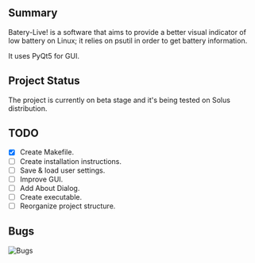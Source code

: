## Summary

Batery-Live! is a software that aims to provide a better visual indicator of
low battery on Linux; it relies on psutil in order to get battery information.

It uses PyQt5 for GUI.

## Project Status
The project is currently on beta stage and it's being tested on Solus 
distribution.

## TODO
- [x] Create Makefile.
- [ ] Create installation instructions.
- [ ] Save & load user settings.
- [ ] Improve GUI.
- [ ] Add About Dialog.
- [ ] Create executable.
- [ ] Reorganize project structure.

## Bugs
![Bugs](https://i.imgur.com/7OceX6V.png)